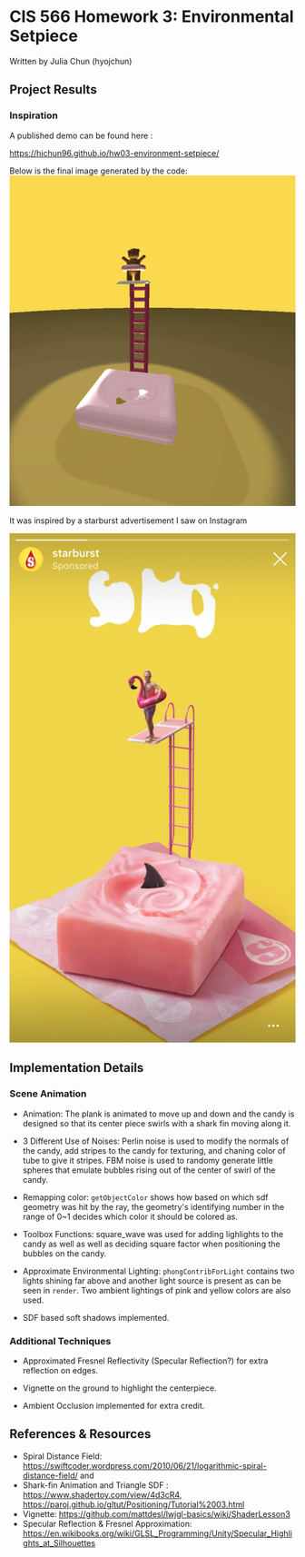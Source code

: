 CIS 566 Homework 3: Environmental Setpiece
=====================================

Written by Julia Chun (hyojchun)

Project Results
----------------
### Inspiration

A published demo can be found here :

https://hjchun96.github.io/hw03-environment-setpiece/

Below is the final image generated by the code:
![](Images/Image.png)

It was inspired by a starburst advertisement I saw on Instagram

![](Images/Inspiration.PNG)

Implementation Details
----------------------
### Scene Animation

* Animation: The plank is animated to move up and down and the candy is designed so that its center piece swirls with a shark fin moving along it.

* 3 Different Use of Noises: Perlin noise is used to modify the normals of the candy, add stripes to the candy for texturing, and chaning color of tube to give it stripes. FBM noise is used to randomy generate little spheres that emulate bubbles rising out of the center of swirl of the candy.

* Remapping color: `getObjectColor` shows how based on which sdf geometry was hit by the ray, the geometry's identifying number in the range of 0~1 decides which color it should be colored as.

* Toolbox Functions: square_wave was used for adding lighlights to the candy as well as well as deciding square factor when positioning the bubbles on the candy.

* Approximate Environmental Lighting: `phongContribForLight` contains two lights shining far above and another light source is present as can be seen in `render`.
Two ambient lightings of pink and yellow colors are also used.

* SDF based soft shadows implemented.

### Additional Techniques
* Approximated Fresnel Reflectivity (Specular Reflection?) for extra reflection on edges.

* Vignette on the ground to highlight the centerpiece.

* Ambient Occlusion implemented for extra credit.

References & Resources
----------------------
* Spiral Distance Field: https://swiftcoder.wordpress.com/2010/06/21/logarithmic-spiral-distance-field/ and
* Shark-fin Animation and Triangle SDF : https://www.shadertoy.com/view/4d3cR4, https://paroj.github.io/gltut/Positioning/Tutorial%2003.html
* Vignette: https://github.com/mattdesl/lwjgl-basics/wiki/ShaderLesson3
* Specular Reflection & Fresnel Approximation: https://en.wikibooks.org/wiki/GLSL_Programming/Unity/Specular_Highlights_at_Silhouettes
